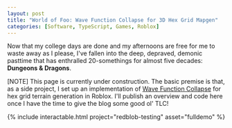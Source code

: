 ```yaml
---
layout: post
title: "World of Foo: Wave Function Collapse for 3D Hex Grid Mapgen"
categories: [Software, TypeScript, Games, Roblox]
---
```


Now that my college days are done and my afternoons are free for me to waste away as I
please, I've fallen into the deep, depraved, demonic pasttime that has enthralled 20-somethings
for almost five decades: **Dungeons & Dragons**.

[NOTE] This page is currently under construction. The basic premise is that, as a side project,
I set up an implementation of [Wave Function Collapse](https://robertheaton.com/2018/12/17/wavefunction-collapse-algorithm/)
for hex grid terrain generation in Roblox. I'll publish an overview and code here once
I have the time to give the blog some good ol' TLC!

{%
    include interactable.html
    project="redblob-testing"
    asset="fulldemo"
%}